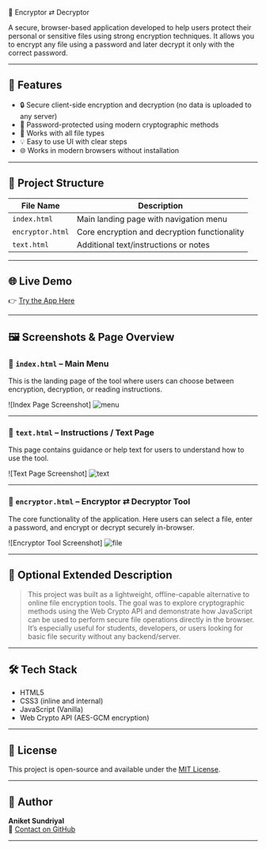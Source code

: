  🔐 Encryptor ⇄ Decryptor

A secure, browser-based application developed to help users protect their personal or sensitive files using strong encryption techniques. It allows you to encrypt any file using a password and later decrypt it only with the correct password.

---

## 📜 Features

- 🔒 Secure client-side encryption and decryption (no data is uploaded to any server)
- 🔑 Password-protected using modern cryptographic methods
- 📁 Works with all file types
- 💡 Easy to use UI with clear steps
- 🌐 Works in modern browsers without installation

---

## 📂 Project Structure

| File Name         | Description                                      |
|------------------|---------------------------------------------------|
| `index.html`      | Main landing page with navigation menu           | 
| `encryptor.html`  | Core encryption and decryption functionality     |
| `text.html`       | Additional text/instructions or notes            |

---

## 🌐 Live Demo

👉 [Try the App Here](https://gxaniket.github.io/encryptor-decryptor/)

---

## 🖼️ Screenshots & Page Overview

### 📌 `index.html` – Main Menu
This is the landing page of the tool where users can choose between encryption, decryption, or reading instructions.

![Index Page Screenshot]
![menu](https://github.com/user-attachments/assets/3d349fb8-70f1-4472-bfd2-702f8af3fbcc)

---

### 📌 `text.html` – Instructions / Text Page
This page contains guidance or help text for users to understand how to use the tool.

![Text Page Screenshot]
![text](https://github.com/user-attachments/assets/e4a4b64c-9a99-42fd-b063-a9834a532ccd)

---

### 📌 `encryptor.html` – Encryptor ⇄ Decryptor Tool
The core functionality of the application. Here users can select a file, enter a password, and encrypt or decrypt securely in-browser.

![Encryptor Tool Screenshot]
![file](https://github.com/user-attachments/assets/6bd88d24-d8bc-418b-be84-d8d39558b981)

---

## 📌 Optional Extended Description

> This project was built as a lightweight, offline-capable alternative to online file encryption tools. The goal was to explore cryptographic methods using the Web Crypto API and demonstrate how JavaScript can be used to perform secure file operations directly in the browser.  
> It’s especially useful for students, developers, or users looking for basic file security without any backend/server.

---

## 🛠 Tech Stack

- HTML5
- CSS3 (inline and internal)
- JavaScript (Vanilla)
- Web Crypto API (AES-GCM encryption)

---

## 📃 License

This project is open-source and available under the [MIT License](LICENSE).

---

## 👤 Author

**Aniket Sundriyal**  
📧 [Contact on GitHub](https://github.com/GxAniket)

---
